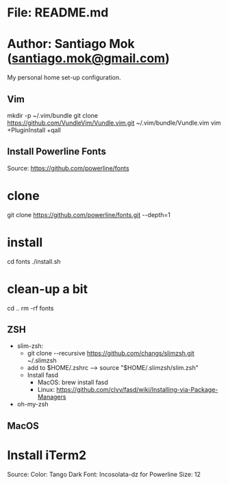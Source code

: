 # File: README.md
# Author: Santiago Mok (santiago.mok@gmail.com)

My personal home set-up configuration. 

## Vim 
mkdir -p ~/.vim/bundle
git clone https://github.com/VundleVim/Vundle.vim.git ~/.vim/bundle/Vundle.vim
vim +PluginInstall +qall

## Install Powerline Fonts
Source: https://github.com/powerline/fonts
# clone
git clone https://github.com/powerline/fonts.git --depth=1
# install
cd fonts
./install.sh
# clean-up a bit
cd ..
rm -rf fonts

## ZSH
* slim-zsh: 
    - git clone --recursive https://github.com/changs/slimzsh.git ~/.slimzsh
    - add to $HOME/.zshrc --> source "$HOME/.slimzsh/slim.zsh"
    - Install fasd
        - MacOS: brew install fasd
        - Linux: https://github.com/clvv/fasd/wiki/Installing-via-Package-Managers 
* oh-my-zsh

## MacOS 
# Install iTerm2
Source: 
Color: Tango Dark
Font: Incosolata-dz for Powerline
Size: 12
